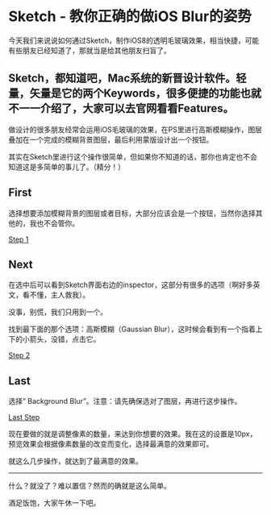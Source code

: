 # Sketch - 教你正确的做iOS Blur的姿势

今天我们来说说如何通过Sketch，制作iOS8的透明毛玻璃效果，相当快捷，可能有些朋友已经知道了，那就当是给其他朋友扫盲了。  

Sketch，都知道吧，Mac系统的新晋设计软件。轻量，矢量是它的两个Keywords，很多便捷的功能也就不一一介绍了，大家可以去官网看看Features。
---- 
做设计的很多朋友经常会运用iOS毛玻璃的效果，在PS里进行高斯模糊操作，图层叠加在一个完成的模糊背景图层，最后利用蒙版设计出一个按钮。

其实在Sketch里进行这个操作很简单，但如果你不知道的话，那你也肯定也不会知道这是多简单的事儿了。（精分！）  

## First

选择想要添加模糊背景的图层或者目标，大部分应该会是一个按钮，当然你选择其他的，我也不会管你。

[Step 1](http://mmbiz.qpic.cn/mmbiz/mGXCselWFsswYc4URRBbWKggL6x81VA3rLRuicuhFwLgjo0preVSyXYXHZPPu5xVsdXmubja9qrE4v6p8Qb7v1A/640?wxfmt=png&tp=webp&wxfrom=5)

## Next

在选中后可以看到Sketch界面右边的inspector，这部分有很多的选项（啊好多英文，看不懂，主人救我）。  

没事，别慌，我们只用到一个。  

找到最下面的那个选项：高斯模糊（Gaussian Blur），这时候会看到有一个指着上下的小箭头，没错，点击它。

[Step 2](http://mmbiz.qpic.cn/mmbiz/mGXCselWFsswYc4URRBbWKggL6x81VA3IK3L7u15VbCDIWibzIuqJIwhuF6fmM4LLcZfv7OAsRkw8I1mArTFFQg/640?wxfmt=png&tp=webp&wxfrom=5)

## Last

选择“ Background Blur”。注意：请先确保选对了图层，再进行这步操作。  

[Last Step](http://mmbiz.qpic.cn/mmbiz/mGXCselWFsswYc4URRBbWKggL6x81VA3Jwiaic17M9fHS3gLE3MbmPszX9sDu20ia1t1ACHiaxYkaEchNRCAgwibsug/640?wxfmt=png&tp=webp&wxfrom=5)

现在要做的就是调整像素的数量，来达到你想要的效果。我在这的设置是10px，预览效果会根据像素数量的改变而变化，选择最满意的效果即可。  

就这么几步操作，就达到了最满意的效果。

---- 
什么？就没了？难以置信？然而的确就是这么简单。  

酒足饭饱，大家午休一下吧。

